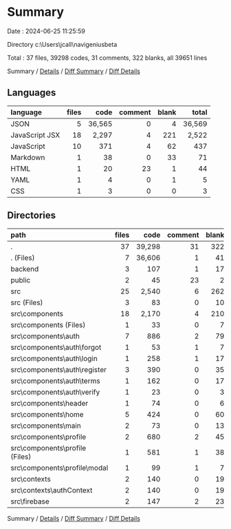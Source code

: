 # Summary

Date : 2024-06-25 11:25:59

Directory c:\\Users\\jcall\\navigeniusbeta

Total : 37 files,  39298 codes, 31 comments, 322 blanks, all 39651 lines

Summary / [Details](details.md) / [Diff Summary](diff.md) / [Diff Details](diff-details.md)

## Languages
| language | files | code | comment | blank | total |
| :--- | ---: | ---: | ---: | ---: | ---: |
| JSON | 5 | 36,565 | 0 | 4 | 36,569 |
| JavaScript JSX | 18 | 2,297 | 4 | 221 | 2,522 |
| JavaScript | 10 | 371 | 4 | 62 | 437 |
| Markdown | 1 | 38 | 0 | 33 | 71 |
| HTML | 1 | 20 | 23 | 1 | 44 |
| YAML | 1 | 4 | 0 | 1 | 5 |
| CSS | 1 | 3 | 0 | 0 | 3 |

## Directories
| path | files | code | comment | blank | total |
| :--- | ---: | ---: | ---: | ---: | ---: |
| . | 37 | 39,298 | 31 | 322 | 39,651 |
| . (Files) | 7 | 36,606 | 1 | 41 | 36,648 |
| backend | 3 | 107 | 1 | 17 | 125 |
| public | 2 | 45 | 23 | 2 | 70 |
| src | 25 | 2,540 | 6 | 262 | 2,808 |
| src (Files) | 3 | 83 | 0 | 10 | 93 |
| src\\components | 18 | 2,170 | 4 | 210 | 2,384 |
| src\\components (Files) | 1 | 33 | 0 | 7 | 40 |
| src\\components\\auth | 7 | 886 | 2 | 79 | 967 |
| src\\components\\auth\\forgot | 1 | 53 | 1 | 7 | 61 |
| src\\components\\auth\\login | 1 | 258 | 1 | 17 | 276 |
| src\\components\\auth\\register | 3 | 390 | 0 | 35 | 425 |
| src\\components\\auth\\terms | 1 | 162 | 0 | 17 | 179 |
| src\\components\\auth\\verify | 1 | 23 | 0 | 3 | 26 |
| src\\components\\header | 1 | 74 | 0 | 6 | 80 |
| src\\components\\home | 5 | 424 | 0 | 60 | 484 |
| src\\components\\main | 2 | 73 | 0 | 13 | 86 |
| src\\components\\profile | 2 | 680 | 2 | 45 | 727 |
| src\\components\\profile (Files) | 1 | 581 | 1 | 38 | 620 |
| src\\components\\profile\\modal | 1 | 99 | 1 | 7 | 107 |
| src\\contexts | 2 | 140 | 0 | 19 | 159 |
| src\\contexts\\authContext | 2 | 140 | 0 | 19 | 159 |
| src\\firebase | 2 | 147 | 2 | 23 | 172 |

Summary / [Details](details.md) / [Diff Summary](diff.md) / [Diff Details](diff-details.md)